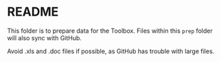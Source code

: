 # README

This folder is to prepare data for the Toolbox. Files within this `prep` folder will also sync with GitHub. 

Avoid .xls and .doc files if possible, as GitHub has trouble with large files. 